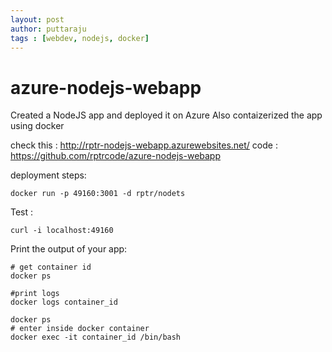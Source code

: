 ```yaml
---
layout: post 
author: puttaraju
tags : [webdev, nodejs, docker]
---
```

# azure-nodejs-webapp

Created a NodeJS app and deployed it on Azure
Also contaizerized the app using docker


check this : http://rptr-nodejs-webapp.azurewebsites.net/
code : https://github.com/rptrcode/azure-nodejs-webapp


deployment steps: 

```
docker run -p 49160:3001 -d rptr/nodets
```
Test :

```
curl -i localhost:49160 
```


Print the output of your app:

```
# get container id
docker ps

#print logs
docker logs container_id 

docker ps
# enter inside docker container
docker exec -it container_id /bin/bash
```

